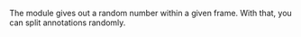 The module gives out a random number within a given frame. With that, you can split annotations randomly.